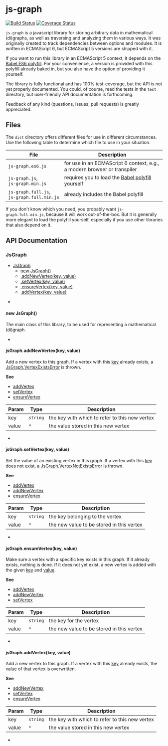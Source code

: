 js-graph
========
[![Build Status](http://img.shields.io/travis/mhelvens/js-graph.svg)](https://travis-ci.org/mhelvens/js-graph)
[![Coverage Status](http://img.shields.io/coveralls/mhelvens/js-graph.svg)](https://coveralls.io/r/mhelvens/js-graph?branch=master)

`js-graph` is a javascript library for storing arbitrary data in mathematical (di)graphs,
as well as traversing and analyzing them in various ways. It was originally created to
track dependencies between options and modules. It is written in ECMAScript 6, but
ECMAScript 5 versions are shipped with it.

If you want to run this library in an ECMAScript 5 context, it depends on the [Babel ES6 polyfill](https://babeljs.io/docs/usage/polyfill/).
For your convenience, a version is provided with this polyfill already baked in, but you also
have the option of providing it yourself.

The library is fully functional and has 100% test-coverage, but the API is not yet
properly documented. You could, of course, read the tests in the `test` directory, but
user-friendly API documentation is forthcoming.

Feedback of any kind (questions, issues, pull requests) is greatly appreciated.


Files
-----

The `dist` directory offers different files for use in different circumstances.
Use the following table to determine which file to use in your situation.

| File                                          | Description                                                                                 |
| --------------------------------------------- | ------------------------------------------------------------------------------------------- |
| `js‑graph.es6.js`                             | for use in an ECMAScript 6 context, e.g., a modern browser or transpiler                    |
| `js‑graph.js`,<br>`js‑graph.min.js`           | requires you to load the [Babel polyfill](https://babeljs.io/docs/usage/polyfill/) yourself |
| `js‑graph.full.js`,<br>`js‑graph.full.min.js` | already includes the Babel polyfill                                                         |

If you don't know which you need, you probably want `js-graph.full.min.js`, because it will work out-of-the-box.
But it is generally more elegant to load the polyfill yourself, especially if you use other libraries that also
depend on it.

API Documentation
-----------------

<a name="JsGraph"></a>
### <span color="gray"></span>JsGraph

* [JsGraph](#JsGraph)
  * [new JsGraph()](#new_JsGraph_new)
  * [.addNewVertex(key, value)](#JsGraph#addNewVertex)
  * [.setVertex(key, value)](#JsGraph#setVertex)
  * [.ensureVertex(key, value)](#JsGraph#ensureVertex)
  * [.addVertex(key, value)](#JsGraph#addVertex)


-

<a name="new_JsGraph_new"></a>
#### new <span color="gray"></span>JsGraph()
The main class of this library, to be used for representing a mathematical (di)graph.


-

<a name="JsGraph#addNewVertex"></a>
#### <span color="gray">jsGraph</span>.addNewVertex(key, value)
Add a new vertex to this graph. If a vertex with this [key](key) already exists,
a [JsGraph.VertexExistsError](JsGraph.VertexExistsError) is thrown.

**See**

- [addVertex](#JsGraph#addVertex)
- [setVertex](#JsGraph#setVertex)
- [ensureVertex](#JsGraph#ensureVertex)


| Param | Type | Description |
| --- | --- | --- |
| key | <code>string</code> | the key with which to refer to this new vertex |
| value | <code>\*</code> | the value stored in this new vertex |


-

<a name="JsGraph#setVertex"></a>
#### <span color="gray">jsGraph</span>.setVertex(key, value)
Set the value of an existing vertex in this graph. If a vertex with this [key](key) does not exist,
a [JsGraph.VertexNotExistsError](JsGraph.VertexNotExistsError) is thrown.

**See**

- [addVertex](#JsGraph#addVertex)
- [addNewVertex](#JsGraph#addNewVertex)
- [ensureVertex](#JsGraph#ensureVertex)


| Param | Type | Description |
| --- | --- | --- |
| key | <code>string</code> | the key belonging to the vertex |
| value | <code>\*</code> | the new value to be stored in this vertex |


-

<a name="JsGraph#ensureVertex"></a>
#### <span color="gray">jsGraph</span>.ensureVertex(key, value)
Make sure a vertex with a specific key exists in this graph. If it already exists, nothing is done.
If it does not yet exist, a new vertex is added with the given [key](key) and [value](value).

**See**

- [addVertex](#JsGraph#addVertex)
- [addNewVertex](#JsGraph#addNewVertex)
- [setVertex](#JsGraph#setVertex)


| Param | Type | Description |
| --- | --- | --- |
| key | <code>string</code> | the key for the vertex |
| value | <code>\*</code> | the new value to be stored in this vertex |


-

<a name="JsGraph#addVertex"></a>
#### <span color="gray">jsGraph</span>.addVertex(key, value)
Add a new vertex to this graph. If a vertex with this [key](key) already exists,
the value of that vertex is overwritten.

**See**

- [addNewVertex](#JsGraph#addNewVertex)
- [setVertex](#JsGraph#setVertex)
- [ensureVertex](#JsGraph#ensureVertex)


| Param | Type | Description |
| --- | --- | --- |
| key | <code>string</code> | the key with which to refer to this new vertex |
| value | <code>\*</code> | the value stored in this new vertex |


-

